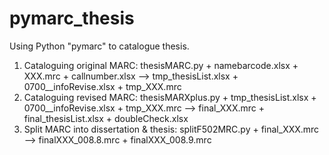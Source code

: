 # pymarc_thesis
Using Python "pymarc" to catalogue thesis.
1. Cataloguing original MARC: thesisMARC.py + namebarcode.xlsx + XXX.mrc + callnumber.xlsx --> tmp_thesisList.xlsx + 0700__infoRevise.xlsx + tmp_XXX.mrc
2. Cataloguing revised MARC: thesisMARXplus.py + tmp_thesisList.xlsx + 0700__infoRevise.xlsx + tmp_XXX.mrc --> final_XXX.mrc + final_thesisList.xlsx + doubleCheck.xlsx
3. Split MARC into dissertation & thesis: splitF502MRC.py + final_XXX.mrc --> finalXXX_008.8.mrc + finalXXX_008.9.mrc
